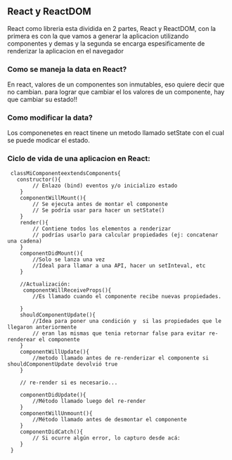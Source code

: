 ## React y ReactDOM
React como libreria esta dividida en 2 partes, React y ReactDOM, con la primera es con la
 que vamos a generar la aplicacion utilizando componentes y demas y la segunda se encarga 
 espesificamente de renderizar la aplicacion en el navegador
    
 ### Como se maneja la data en React?
 
 En react, valores de un componentes son inmutables, eso quiere decir que no cambian.
  para lograr que cambiar el los valores de un componente, hay que cambiar su estado!!
  
### Como modificar la data? 

Los componenetes en react tinene un metodo llamado setState con el cual se puede modicar el estado.

### Ciclo de vida de una aplicacion en React:
```
 classMiComponenteextendsComponents{
   constructor(){
 	    // Enlazo (bind) eventos y/o inicializo estado
    }
    componentWillMount(){
 	    // Se ejecuta antes de montar el componente
 	    // Se podría usar para hacer un setState()
 	}
 	render(){
 	    // Contiene todos los elementos a renderizar
 	    // podrías usarlo para calcular propiedades (ej: concatenar una cadena)
 	}
 	componentDidMount(){
 	    //Solo se lanza una vez
 	    //Ideal para llamar a una API, hacer un setInteval, etc
 	}
 
 	//Actualización:
 	 componentWillReceiveProps(){
 	    //Es llamado cuando el componente recibe nuevas propiedades.
 
 	}
 	shouldComponentUpdate(){
 	    //Idea para poner una condición y  si las propiedades que le llegaron anteriormente
 	    // eran las mismas que tenia retornar false para evitar re-renderear el componente
 	}
 	componentWillUpdate(){
 	    //metodo llamado antes de re-renderizar el componente si shouldComponentUpdate devolvió true
 	}
 
 	// re-render si es necesario...
 
 	componentDidUpdate(){
 	    //Método llamado luego del re-render
 	}
 	componentWillUnmount(){
 	    //Método llamado antes de desmontar el componente
 	}
 	componentDidCatch(){
 	    // Si ocurre algún error, lo capturo desde acá:
 	}
 }
```